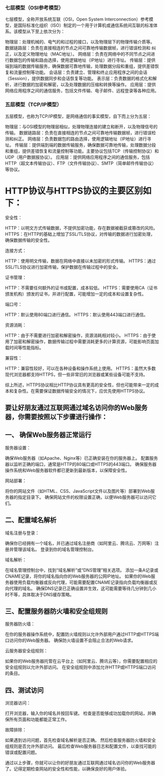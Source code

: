  
### 七层模型（OSI参考模型）

七层模型，全称开放系统互联（OSI，Open System Interconnection）参考模型，是国际标准化组织（ISO）制定的一个用于计算机或通信系统间互联的标准体系。该模型从下至上依次分为：

物理层：处理机械的、电气的和过程的接口，以及物理层下的物理传输介质等。
数据链路层：负责在直接相连的节点之间可靠地传输数据帧，进行错误检测和 纠正，以及定义物理地址（MAC地址）。
网络层：负责在网络中的不同节点之间进行数据包的传输和路由选择，使用逻辑地址（IP地址）进行寻址。
传输层：提供端到端的数据传输服务，确保数据可靠地传输，处理数据分段和重组，提供差错恢复和流量控制等功能。
会话层：负责建立、管理和终止应用程序之间的会话（Session），提供数据同步和会话恢复等功能。
表示层：负责数据的格式化和解析，进行数据的加密和解密，以及处理数据的压缩和转换等操作。
应用层：提供网络应用程序之间的通信服务，包括文件传输、电子邮件、远程登录等各种应用。

### 五层模型（TCP/IP模型）

五层模型，也称为TCP/IP模型，是网络通信的事实模型，自下而上分为五层：

物理层：与OSI模型的物理层相似，处理物理连接的建立和断开，以及物理信号的传输。
数据链路层：负责在直接相连的节点之间可靠地传输数据帧，进行错误检测和纠正。
网络层：负责数据包的路由选择，使用逻辑地址（IP地址）进行寻址。
传输层：提供端到端的数据传输服务，确保数据可靠地传输，处理数据分段和重组，提供差错恢复和流量控制等功能。主要协议包括TCP（传输控制协议）和UDP（用户数据报协议）。
应用层：提供网络应用程序之间的通信服务，包括HTTP（超文本传输协议）、FTP（文件传输协议）、SMTP（简单邮件传输协议）等协议。


# HTTP协议与HTTPS协议的主要区别如下：

安全性：

HTTP：以明文方式传输数据，不提供加密功能，存在数据被截获或篡改的风险。
HTTPS：在HTTP的基础上增加了SSL/TLS协议，对传输的数据进行加密处理，确保数据传输的安全性。

连接方式：

HTTP：使用明文传输，数据在网络中直接以未加密的形式传输。
HTTPS：通过SSL/TLS协议进行加密传输，保护数据在传输过程中的安全。

证书管理：

HTTP：不需要任何额外的证书或配置，成本较低。
HTTPS：需要使用CA（证书颁发机构）颁发的证书，并进行配置，可能增加一定的成本和设置复杂性。

端口号：

HTTP：默认使用80端口进行通信。
HTTPS：默认使用443端口进行通信。

资源消耗：

HTTP：由于不需要进行加密和解密操作，资源消耗相对较小。
HTTPS：由于使用了加密和解密操作，数据传输过程中需要消耗更多的计算资源，可能影响页面加载时间等性能指标。

兼容性：

HTTP：兼容性较好，可以在各种设备和操作系统上使用。
HTTPS：虽然大多数现代浏览器都支持HTTPS，但一些非常旧的浏览器或某些设备可能不支持。

综上所述，HTTPS协议相比HTTP协议具有更高的安全性，但也可能带来一定的成本和复杂性。在需要保证数据传输安全的情况下，应优先使用HTTPS协议。



## 要让好朋友通过互联网通过域名访问你的Web服务器，你需要按照以下步骤进行操作：

## 一、 **确保Web服务器正常运行**

服务器设置：

确保Web服务器（如Apache、Nginx等）已正确安装在你的服务器上。
配置服务器以监听正确的端口，通常是HTTP的80端口或HTTPS的443端口。
确保服务器操作系统和Web服务器软件都已更新到最新版本，以保障安全性。

网站部署：

将你的网站文件（如HTML、CSS、JavaScript文件以及图片等）部署到Web服务器的指定目录下。
确保网站文件的权限设置正确，以便Web服务器可以访问它们。
## 二、配置域名解析

域名注册与登录：

确保你已经拥有一个域名，并已通过域名注册商（如阿里云、腾讯云、万网等）注册并管理该域名。
登录到你的域名管理控制台。

域名解析：

在域名管理控制台中，找到“域名解析”或“DNS管理”相关选项。
添加一条A记录或CNAME记录，将你的域名指向你的Web服务器的公网IP地址。
如果你的Web服务器使用负载均衡器或反向代理，可能需要配置CNAME记录指向负载均衡器或反向代理的域名。
确保DNS记录已正确设置并生效，这可能需要等待几分钟到几小时不等，具体取决于DNS缓存策略。
## 三、配置服务器防火墙和安全组规则

服务器防火墙：

在你的服务器操作系统中，配置防火墙规则以允许外部用户通过HTTP或HTTPS端口访问你的Web服务器。
确保防火墙设置不会阻止合法的Web请求。

云服务器安全组规则：

如果你的Web服务器托管在云平台上（如阿里云、腾讯云等），你需要配置相应的安全组规则以允许外部访问。
在安全组规则中添加允许HTTP或HTTPS端口访问的条目。
## 四、测试访问

浏览器访问：

打开浏览器，输入你的域名并按回车键。
检查是否能够成功加载你的网站，并确保所有页面和功能都能正常工作。

故障排除：

如果遇到访问问题，首先检查域名解析是否正确。
然后检查服务器防火墙和安全组规则是否允许外部访问。
最后检查Web服务器日志和配置文件，以查找可能的错误或配置问题。

通过以上步骤，你就可以让你的好朋友通过互联网通过域名访问你的Web服务器了。记得定期检查网站的安全性和性能，以确保良好的用户体验。